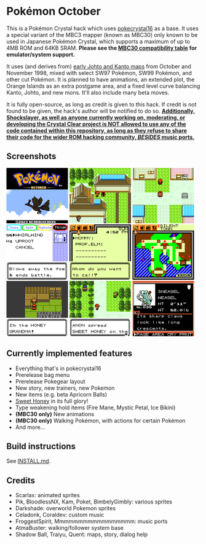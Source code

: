 # Pokémon October

This is a Pokémon Crystal hack which uses [pokecrystal16](https://github.com/aaaaaa123456789/pokecrystal16) as a base. It uses a special variant of the MBC3 mapper (known as MBC30) only known to be used in Japanese Pokémon Crystal, which supports a maximum of up to 4MB ROM and 64KB SRAM. **Please see the [MBC30 compatibility table](https://gist.github.com/ZoomTen/1161fb269cd012a2b927560e3290a9f4) for emulator/system support.**

It uses (and derives from) [early Johto and Kanto maps](https://tcrf.net/Development:Pok%C3%A9mon_Gold_and_Silver/Unused_Maps/Towns_%26_Cities) from October and November 1998, mixed with select SW97 Pokémon, SW99 Pokémon, and other cut Pokémon. It is planned to have animations, an extended plot, the Orange Islands as an extra postgame area, and a fixed level curve balancing Kanto, Johto, and new mons. It'll also include many beta moves.

It is fully open-source, as long as credit is given to this hack. If credit is not found to be given, the hack's
author will be notified to do so. **[Additionally, Shockslayer, as well as anyone currently working on, moderating, or developing
the Crystal Clear project is NOT allowed to use any of the code contained within this repository, as long as they refuse to share their code for the wider ROM hacking community, *BESIDES* music ports.](https://youtu.be/_NzVmtbPOrM?t=58)**

## Screenshots

![](screenshots/pokeoctober_debug-0.png)
![](screenshots/pokeoctober_debug-1.png)
![](screenshots/pokeoctober_debug-2.png)
![](screenshots/pokeoctober_debug-3.png)
![](screenshots/pokeoctober_debug-4.png)
![](screenshots/pokeoctober_debug-5.png)
![](screenshots/pokeoctober_debug-6.png)
![](screenshots/pokeoctober_debug-7.png)
![](screenshots/pokeoctober_debug-8.png)

## Currently implemented features

* Everything that's in pokecrystal16
* Prerelease bag menu
* Prerelease Pokegear layout
* New story, new trainers, new Pokemon
* New items (e.g. beta Apricorn Balls)
* [Sweet Honey](https://protocrystal.neocities.org/honey) in its full glory!
* Type weakening hold items (Fire Mane, Mystic Petal, Ice Bikini)
* **(MBC30 only)** New animations
* **(MBC30 only)** Walking Pokémon, with actions for certain Pokémon
* And more&hellip;

## Build instructions

See [INSTALL.md](INSTALL.md).

## Credits

* Scarlax: animated sprites
* Pik, BloodlessNX, Kam, Poket, BimbelyGimbly: various sprites
* Darkshade: overworld Pokemon sprites
* Celadonk, Coraldev: custom music
* FroggestSpirit, Mmmmmmmmmmmmmmmmm: music ports
* AtmaBuster: walking/follower system base
* Shadow Ball, Traiyu, Quent: maps, story, dialog help
